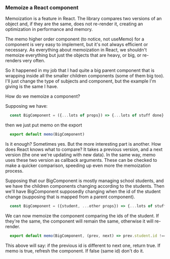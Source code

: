 ### Memoize a React component

Memoization is a feature in React. The library compares two versions of an object and, if they are the same, does not re-render it, creating an optimization in performance and memory.

The memo higher order component (to notice, not useMemo) for a component is very easy to implement, but it's not always efficient or necessary. As everything about memoization in React, we shouldn't memoize everything but just the objects that are heavy, or big, or re-renders very often.

So it happened in my job that I had quite a big parent component that is wrapping inside all the smaller children components (some of them big too). I'll just change the type of subjects and component, but the example I'm giving is the same I have.

How do we memoize a component?

Supposing we have:

```js
  const BigComponent = ({...lots of props}) => {...lots of stuff done}
```

then we just put memo on the export 
```js
  export default memo(BigComponent)
```

Is it enough? Sometimes yes. But the more interesting part is another. How does React knows what to compare? It takes a previous version, and a next version (the one we're updating with new data). In the same way, memo uses these two version as callback arguments. These can be checked to make a quicker comparison, speeding up even more the memoization process.

Supposing that our BigComponent is mostly managing school students, and we have the children components changing according to the students. Then we'll have BigComponent supposedly changing when the id of the student change (supposing that is mapped from a parent component).

```js
  const BigComponent = ({student, ...other props}) => {...lots of stuff done}
```

We can now memoize the component comparing the ids of the student. If they're the same, the component will remain the same, otherwise it will re-render.
```js
  export default memo(BigComponent, (prev, next) => prev.student.id !== next.student.id)
```

This above will say: if the previous id is different to next one, return true. If memo is true, refresh the component. If false (same id) don't do it.

